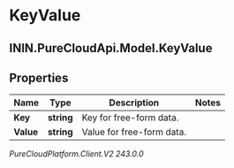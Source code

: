# KeyValue

## ININ.PureCloudApi.Model.KeyValue

## Properties

|Name | Type | Description | Notes|
|------------ | ------------- | ------------- | -------------|
| **Key** | **string** | Key for free-form data. | |
| **Value** | **string** | Value for free-form data. | |



_PureCloudPlatform.Client.V2 243.0.0_
